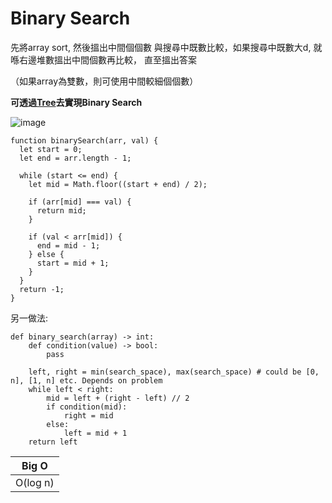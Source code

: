 # Binary Search

先將array sort, 然後搵出中間個個數 與搜尋中既數比較，如果搜尋中既數大d, 就喺右邊堆數搵出中間個數再比較， 直至搵出答案

（如果array為雙數，則可使用中間較細個個數）


<b>可透過[Tree](../data-structures/tree/binary-tree.md)去實現Binary Search</b>


![image](https://user-images.githubusercontent.com/74874696/159127035-a0e39a08-c83d-4f57-8870-2a25dd5fad63.png)

```
function binarySearch(arr, val) {
  let start = 0;
  let end = arr.length - 1;

  while (start <= end) {
    let mid = Math.floor((start + end) / 2);

    if (arr[mid] === val) {
      return mid;
    }

    if (val < arr[mid]) {
      end = mid - 1;
    } else {
      start = mid + 1;
    }
  }
  return -1;
}
```


另一做法: 
```
def binary_search(array) -> int:
    def condition(value) -> bool:
        pass

    left, right = min(search_space), max(search_space) # could be [0, n], [1, n] etc. Depends on problem
    while left < right:
        mid = left + (right - left) // 2
        if condition(mid):
            right = mid
        else:
            left = mid + 1
    return left
```


| Big O   |
|---------|
| O(log n)|
